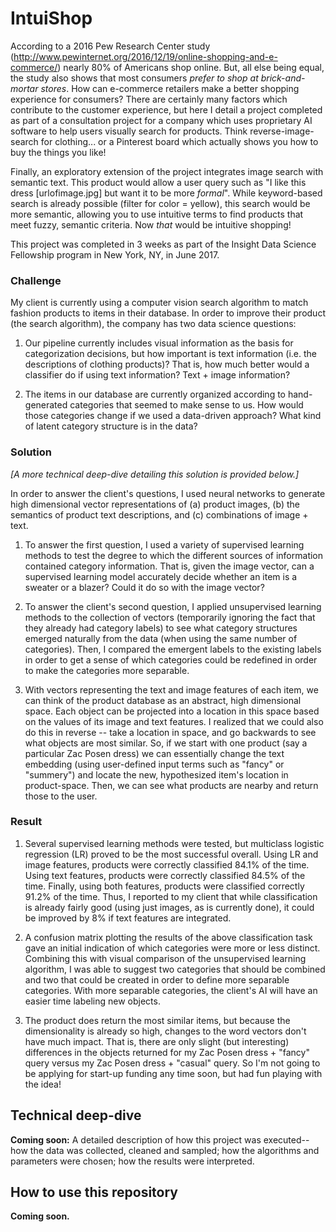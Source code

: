 # IntuiShop

According to a 2016 Pew Research Center study (<http://www.pewinternet.org/2016/12/19/online-shopping-and-e-commerce/>) nearly 80% of Americans shop online. But, all else being equal, the study also shows that most consumers *prefer to shop at brick-and-mortar stores*. How can e-commerce retailers make a better shopping experience for consumers? There are certainly many factors which contribute to the customer experience, but here I detail a project completed as part of a consultation project for a company which uses proprietary AI software to help users visually search for products. Think reverse-image-search for clothing... or a Pinterest board which actually shows you how to buy the things you like!

Finally, an exploratory extension of the project integrates image search with semantic text. This product would allow a user query such as "I like this dress [urlofimage.jpg] but want it to be more *formal*". While keyword-based search is already possible (filter for color = yellow), this search would be more semantic, allowing you to use intuitive terms to find products that meet fuzzy, semantic criteria. Now *that* would be intuitive shopping!

This project was completed in 3 weeks as part of the Insight Data Science Fellowship program in New York, NY, in June 2017.


### Challenge

My client is currently using a computer vision search algorithm to match fashion products to items in their database. In order to improve their product (the search algorithm), the company has two data science questions:

1.  Our pipeline currently includes visual information as the basis for categorization decisions, but how important is text information (i.e. the descriptions of clothing products)? That is, how much better would a classifier do if using text information? Text + image information?

2.  The items in our database are currently organized according to hand-generated categories that seemed to make sense to us. How would those categories change if we used a data-driven approach? What kind of latent category structure is in the data?


### Solution

*[A more technical deep-dive detailing this solution is provided below.]*

In order to answer the client's questions, I used neural networks to generate high dimensional vector representations of (a) product images, (b) the semantics of product text descriptions, and (c) combinations of image + text.

1.  To answer the first question, I used a variety of supervised learning methods to test the degree to which the different sources of information contained category information. That is, given the image vector, can a supervised learning model accurately decide whether an item is a sweater or a blazer? Could it do so with the image vector?

2.  To answer the client's second question, I applied unsupervised learning methods to the collection of vectors (temporarily ignoring the fact that they already had category labels) to see what category structures emerged naturally from the data (when using the same number of categories). Then, I compared the emergent labels to the existing labels in order to get a sense of which categories could be redefined in order to make the categories more separable.

3.  With vectors representing the text and image features of each item, we can think of the product database as an abstract, high dimensional space. Each object can be projected into a location in this space based on the values of its image and text features. I realized that we could also do this in reverse -- take a location in space, and go backwards to see what objects are most similar. So, if we start with one product (say a particular Zac Posen dress) we can essentially change the text embedding (using user-defined input terms such as "fancy" or "summery") and locate the new, hypothesized item's location in product-space. Then, we can see what products are nearby and return those to the user.


### Result

1.  Several supervised learning methods were tested, but multiclass logistic regression (LR) proved to be the most successful overall. Using LR and image features, products were correctly classified 84.1% of the time. Using text features, products were correctly classified 84.5% of the time. Finally, using both features, products were classified correctly 91.2% of the time. Thus, I reported to my client that while classification is already fairly good (using just images, as is currently done), it could be improved by 8% if text features are integrated.

2.  A confusion matrix plotting the results of the above classification task gave an initial indication of which categories were more or less distinct. Combining this with visual comparison of the unsupervised learning algorithm, I was able to suggest two categories that should be combined and two that could be created in order to define more separable categories. With more separable categories, the client's AI will have an easier time labeling new objects.

3.  The product does return the most similar items, but because the dimensionality is already so high, changes to the word vectors don't have much impact. That is, there are only slight (but interesting) differences in the objects returned for my Zac Posen dress + "fancy" query versus my Zac Posen dress + "casual" query. So I'm not going to be applying for start-up funding any time soon, but had fun playing with the idea! 


## Technical deep-dive

**Coming soon:** A detailed description of how this project was executed--how the data was collected, cleaned and sampled; how the algorithms and parameters were chosen; how the results were interpreted.


## How to use this repository
**Coming soon.**
